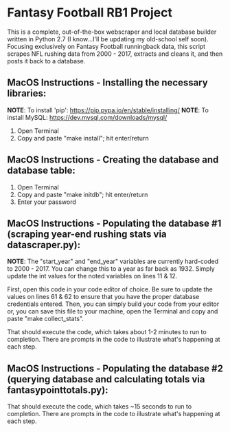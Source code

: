 # Fantasy Football RB1 Project

This is a complete, out-of-the-box webscraper and local database builder written in Python 2.7 (I know...I'll be updating my old-school self soon). Focusing exclusively on Fantasy Football runningback data, this script scrapes NFL rushing data from 2000 - 2017, extracts and cleans it, and then posts it back to a database.

## MacOS Instructions - Installing the necessary libraries:

**NOTE**: To install 'pip': https://pip.pypa.io/en/stable/installing/
**NOTE**: To install MySQL: https://dev.mysql.com/downloads/mysql/

1) Open Terminal
2) Copy and paste "make install"; hit enter/return

## MacOS Instructions - Creating the database and database table:

1) Open Terminal
2) Copy and paste "make initdb"; hit enter/return
3) Enter your password

## MacOS Instructions - Populating the database #1 (scraping year-end rushing stats via datascraper.py):

**NOTE**: The "start_year" and "end_year" variables are currently hard-coded to 2000 - 2017. You can change this to a year as far back as 1932. Simply update the int values for the noted variables on lines 11 & 12.

First, open this code in your code editor of choice. Be sure to update the values on lines 61 & 62 to ensure that you have the proper database credentials entered. Then, you can simply build your code from your editor or, you can save this file to your machine, open the Terminal and copy and paste "make collect_stats".

That should execute the code, which takes about 1-2 minutes to run to completion. There are prompts in the code to illustrate what's happening at each step.

## MacOS Instructions - Populating the database #2 (querying database and calculating totals via fantasypointtotals.py):

That should execute the code, which takes ~15 seconds to run to completion. There are prompts in the code to illustrate what's happening at each step.
